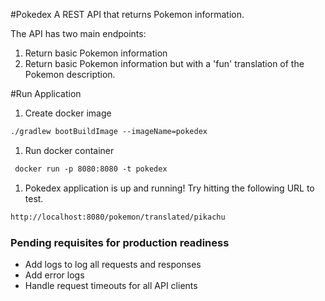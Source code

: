 #Pokedex
A REST API that returns Pokemon information.

The API has two main endpoints:
1. Return basic Pokemon information
2. Return basic Pokemon information but with a 'fun' translation of the Pokemon description.

#Run Application
1. Create docker image
```dtd
./gradlew bootBuildImage --imageName=pokedex
```
1. Run docker container
```dtd
 docker run -p 8080:8080 -t pokedex
```
1. Pokedex application is up and running! Try hitting the following URL to test.
```dtd
http://localhost:8080/pokemon/translated/pikachu
```

### Pending requisites for production readiness
* Add logs to log all requests and responses
* Add error logs
* Handle request timeouts for all API clients